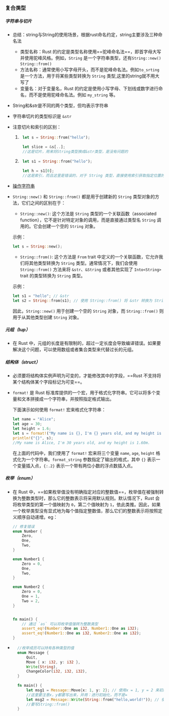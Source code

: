 ### 复合类型



##### 字符串与切片

- 总结：string与String的使用场景，根据rust命名约定，string主要涉及三种命名法
	- 类型名称：Rust 的约定是类型名称使用==驼峰命名法==，即首字母大写并使用驼峰风格。例如，`String` 是一个字符串类型，还有`String::new()` `String::from()`
	- 方法名称：通常使用小写字母开头，而不是驼峰命名法。例如`to_srting`是一个方法，用于将某些类型转换为 `String` 类型,这里的string就不用大写了
	- 变量名：对于变量名，Rust 的约定是使用小写字母、下划线或数字进行命名，而不是使用驼峰命名法。例如 `my_string` 等。

- String和&str是不同的两个类型，但均表示字符串

- 字符串切片的类型标识是 `&str`

- 注意切片和索引的区别：

	1. ```rust 
		let s = String::from("hello");
		
		let slice = &s[..];
		//这是切片，用来将String类型换成&str类型，是没有问题的
		```

	2. ```rust
		let s1 = String::from("hello");
		
		let h = s1[0];
		//这是索引，而且这里是错误的，对于 String 类型，直接使用索引获取指定位置的字符是不允许的
		```

- [操作字符串](https://course.rs/basic/compound-type/string-slice.html)

- `String::new()` 和 `String::from()` 都是用于创建新的 `String` 类型对象的方法，它们之间的区别在于：

	- `String::new()`: 这个方法是 `String` 类型的一个关联函数（associated function），它不是针对特定对象的调用，而是直接通过类型名 `String` 调用的。它会创建一个空的 `String` 对象。

	示例：

	```rust
	let s = String::new();
	```

	- `String::from()`: 这个方法是 `From` trait 中定义的一个关联函数，它允许我们将其他类型转换为 `String` 类型。通常情况下，我们会使用 `String::from()` 方法来将 `&str`、`&String` 或者其他实现了 `Into<String>` trait 的类型转换为 `String` 类型。

	示例：

	```rust
	let s1 = "hello"; // &str
	let s2 = String::from(s1); // 使用 String::from() 将 &str 转换为 String
	```

	因此，`String::new()` 用于创建一个空的 `String` 对象，而 `String::from()` 则用于从其他类型创建 `String` 对象。



##### 元组（tup）

- 在 Rust 中，元组的长度是有限制的，超过一定长度会导致编译错误。如果要解决这个问题，可以使用数组或者集合类型来代替过长的元组。

##### 结构体（struct）

- 必须要将结构体实例声明为可变的，才能修改其中的字段，==Rust 不支持将某个结构体某个字段标记为可变==。

- `format!` 是 Rust 标准库提供的一个宏，用于格式化字符串。它可以将多个变量和文本拼接成一个字符串，并按照指定格式输出。

	下面演示如何使用 `format!` 宏来格式化字符串：

	```rust
	let name = "Alice";
	let age = 30;
	let height = 1.6;
	let s = format!("My name is {}, I'm {} years old, and my height is {:.2}m.", name, age, height);
	println!("{}", s);
	//My name is Alice, I'm 30 years old, and my height is 1.60m.
	```

	在上面的代码中，我们使用了 `format!` 宏来将三个变量 `name`, `age`, `height` 格式化为一个字符串。`format_string` 参数指定了输出的格式，其中 `{}` 表示一个变量插入点，`{:.2}` 表示一个带有两位小数的浮点数插入点。



##### 枚举（enum）

- 在 Rust 中，==如果枚举值没有明确指定对应的整数值==，枚举值在被强制转换为整数类型时，那么它的整数表示将采用默认规则。默认情况下，Rust 会将枚举类型的第一个值映射为 `0`，第二个值映射为 `1`，依此类推。因此，如果一个枚举类型没有显式地为每个值指定整数值，那么它们的整数表示将按照定义顺序自动递增。eg：

	```rust
	// 修复错误
	enum Number {
	    Zero,
	    One,
	    Two,
	}
	
	enum Number1 {
	    Zero = 0,
	    One,
	    Two,
	}
	
	enum Number2 {
	    Zero = 0,
	    One = 1,
	    Two = 2,
	}
	
	
	fn main() {
	    // 通过 `as` 可以将枚举值强转为整数类型
	    assert_eq!(Number::One as i32, Number1::One as i32);
	    assert_eq!(Number1::One as i32, Number2::One as i32);
	} 
	```

- ```rust
	//枚举成员可以持有各种类型的值
	enum Message {
	    Quit,
	    Move { x: i32, y: i32 },
	    Write(String),
	    ChangeColor(i32, i32, i32),
	}
	
	fn main() {
	    let msg1 = Message::Move{x: 1, y: 2}; // 使用x = 1, y = 2 来初始化
	    //这里要注意x，y都要写出来，并用：进行初始化，而不是=
	    let msg2 = Message::Write(String::from("hello,world!")); // 使用 "hello, world!" 来初始化
	    //要写String::from()
	} 
	```

  
